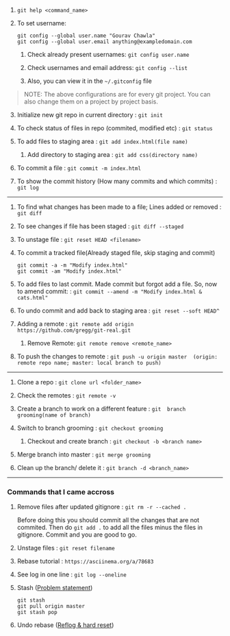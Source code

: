 1. `git help <command_name>`

2. To set username:

    ```
    git config --global user.name "Gourav Chawla"
    git config --global user.email anything@exampledomain.com
    ```

    1. Check already present usernames: `git config user.name`

    2. Check usernames and email address: `git config --list`

    3. Also, you can view it in the `~/.gitconfig` file
    
> NOTE: The above configurations are for every git project. You can also change them on a project by project basis.

3. Initialize new git repo in current directory
				: `git init`

4. To check status of files in repo (commited, modified etc)
				: `git status`

5. To add files to staging area
				: `git add index.html(file name)`

    1. Add directory to staging area
				: `git add css(directory name)`

6. To commit a file
				: `git commit -m index.html`

7. To show the commit history (How many commits and which commits)
				: `git log`


******************************************************************************

1. To find what changes has been made to a file; Lines added or removed
				: `git diff`

2.  To see changes if file has been staged
				: `git diff --staged`

3. To unstage file
				: `git reset HEAD <filename>`

4. To commit a tracked file(Already staged file, skip staging and commit)
    ```
    git commit -a -m "Modify index.html"
    git commit -am "Modify index.html"
    ```

5. To add files to last commit. Made commit but forgot add a file. So, now to amend commit:
				: `git commit --amend -m "Modify index.html & cats.html"`

6. To undo commit and add back to staging area
				: `git reset --soft HEAD^`

7. Adding a remote
				: `git remote add origin https://github.com/gregg/git-real.git`
    1. Remove Remote: `git remote remove <remote_name>`

8. To push the changes to remote
				: `git push -u origin master  (origin: remote repo name; master: local branch to push)`

******************************************************************************

1. Clone a repo
				: `git clone url <folder_name>`

2. Check the remotes
				: `git remote -v`

3. Create a branch to work on a different feature
				: `git  branch grooming(name of branch)`

4. Switch to branch grooming
				: `git checkout grooming`
				
    1. Checkout and create branch
				: `git checkout -b <branch name>`


5. Merge branch into master
				: `git merge grooming`

6. Clean up the branch/ delete it
				: `git branch -d <branch_name>`



******************************************************************************

### Commands that I came accross

1. Remove files after updated gitignore
        : `git rm -r --cached .`
        
    Before doing this you should commit all the changes that are not commited. 
    Then do `git add .` to add all the files minus the files in gitignore. Commit and you are good to go.

2. Unstage files :
			`git reset filename`

3. Rebase tutorial :
    `https://asciinema.org/a/78683`

4. See log in one line :
    `git log --oneline`

5. Stash ([Problem statement](https://stackoverflow.com/questions/19216411/how-do-i-pull-files-from-remote-without-overwriting-local-files))
    ```
    git stash
    git pull origin master
    git stash pop
    ```

6. Undo rebase ([Reflog & hard reset](https://stackoverflow.com/questions/134882/undoing-a-git-rebase))
